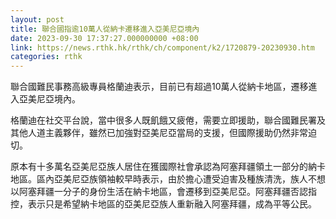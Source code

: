 ```yaml
---
layout: post
title: 聯合國指逾10萬人從納卡遷移進入亞美尼亞境內
date: 2023-09-30 17:37:27.000000000 +08:00
link: https://news.rthk.hk/rthk/ch/component/k2/1720879-20230930.htm
categories: rthk
---
```


聯合國難民事務高級專員格蘭迪表示，目前已有超過10萬人從納卡地區，遷移進入亞美尼亞境內。

格蘭迪在社交平台說，當中很多人既飢餓又疲倦，需要立即援助，聯合國難民署及其他人道主義夥伴，雖然已加強對亞美尼亞當局的支援，但國際援助仍然非常迫切。

原本有十多萬名亞美尼亞族人居住在獲國際社會承認為阿塞拜疆領土一部分的納卡地區。區內亞美尼亞族領袖較早時表示，由於擔心遭受迫害及種族清洗，族人不想以阿塞拜疆一分子的身份生活在納卡地區，會遷移到亞美尼亞。阿塞拜疆否認指控，表示只是希望納卡地區的亞美尼亞族人重新融入阿塞拜疆，成為平等公民。
